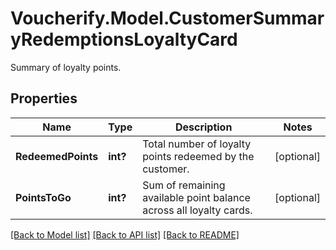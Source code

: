 # Voucherify.Model.CustomerSummaryRedemptionsLoyaltyCard
Summary of loyalty points.

## Properties

Name | Type | Description | Notes
------------ | ------------- | ------------- | -------------
**RedeemedPoints** | **int?** | Total number of loyalty points redeemed by the customer. | [optional] 
**PointsToGo** | **int?** | Sum of remaining available point balance across all loyalty cards. | [optional] 

[[Back to Model list]](../README.md#documentation-for-models) [[Back to API list]](../README.md#documentation-for-api-endpoints) [[Back to README]](../README.md)


